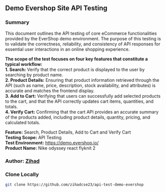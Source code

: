 ## Demo Evershop Site API Testing

### Summary
This document outlines the API testing of core eCommerce functionalities provided by the EverShop demo environment. The purpose of this testing is to validate the correctness, reliability, and consistency of API responses for essential user interactions in an online shopping experience. <br>

**The scope of the test focuses on four key features that constitute a typical workflow:** <br>
**1. Search:** Verify that the correct product is displayed to the user by searching by product name.<br>
**2. Product Details:** Ensuring that product information retrieved through the API (such as name, price, description, stock availability, and attributes) is accurate and matches the frontend display.<br>
**3. Add to Cart:** Verifying that users can successfully add selected products to the cart, and that the API correctly updates cart items, quantities, and totals.<br>
**4. Verify Cart:** Confirming that the cart API provides an accurate summary of the products added, including product details, quantity, pricing, and calculated totals.

**Feature:** Search, Product Details, Add to Cart and Verify Cart <br>
**Testing Scope:** API Testing <br>
**Test Environment:** https://demo.evershop.io/ <br>
**Product Name:** Nike odyssey react flyknit 2

### Author: [Zihad](https://github.com/zihadcse23)


### Clone Locally
```bash 
git clone https://github.com/zihadcse23/api-test-demo-evershop
```
